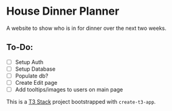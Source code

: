 # House Dinner Planner
A website to show who is in for dinner over the next two weeks.

## To-Do:
- [ ] Setup Auth
- [ ] Setup Database
- [ ] Populate db?
- [ ] Create Edit page
- [ ] Add tooltips/images to users on main page

This is a [T3 Stack](https://create.t3.gg/) project bootstrapped with `create-t3-app`.

